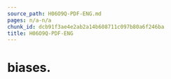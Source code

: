 ```yaml
---
source_path: H06O9Q-PDF-ENG.md
pages: n/a-n/a
chunk_id: dcb91f3ae4e2ab2a14b608711c097b80a6f246ba
title: H06O9Q-PDF-ENG
---
```

# biases.
